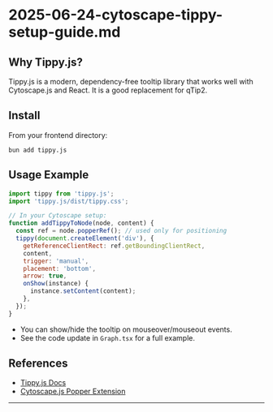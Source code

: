 # 2025-06-24-cytoscape-tippy-setup-guide.md

## Why Tippy.js?
Tippy.js is a modern, dependency-free tooltip library that works well with Cytoscape.js and React. It is a good replacement for qTip2.

## Install
From your frontend directory:

```
bun add tippy.js
```

## Usage Example

```js
import tippy from 'tippy.js';
import 'tippy.js/dist/tippy.css';

// In your Cytoscape setup:
function addTippyToNode(node, content) {
  const ref = node.popperRef(); // used only for positioning
  tippy(document.createElement('div'), {
    getReferenceClientRect: ref.getBoundingClientRect,
    content,
    trigger: 'manual',
    placement: 'bottom',
    arrow: true,
    onShow(instance) {
      instance.setContent(content);
    },
  });
}
```

- You can show/hide the tooltip on mouseover/mouseout events.
- See the code update in `Graph.tsx` for a full example.

## References
- [Tippy.js Docs](https://atomiks.github.io/tippyjs/)
- [Cytoscape.js Popper Extension](https://github.com/cytoscape/cytoscape.js-popper)

---
